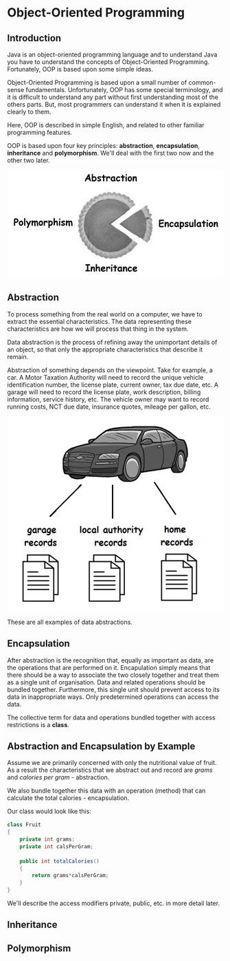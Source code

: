 # Object-Oriented Programming

## Introduction

Java is an object-oriented programming language and to understand Java you have to understand the concepts of Object-Oriented Programming.  Fortunately, OOP is based upon some simple ideas.

Object-Oriented Programming is based upon a small number of common-sense fundamentals.  Unfortunately, OOP has some special terminology, and it is difficult to understand any part without first understanding most of the others parts.  But, most programmers can understand it when it is explained clearly to them.

Here, OOP is described in simple English, and related to other familiar programming features.

OOP is based upon four key principles: **abstraction**, **encapsulation**, **inheritance** and **polymorphism**.  We'll deal with the first two now and the other two later.

![alt text](../images/apie.jpg "APIE")


## Abstraction

To process something from the real world on a computer, we have to extract the essential characteristics.  The data representing these characteristics are how we will process that thing in the system.

Data abstraction is the process of refining away the unimportant details of an object, so that only the appropriate characteristics that describe it remain.

Abstraction of something depends on the viewpoint.  Take for example, a car.  A Motor Taxation Authority will need to record the unique vehicle identification number, the license plate, current owner, tax due date, etc.  A garage will need to record the license plate, work description, billing information, service history, etc.  The vehicle owner may want to record running costs, NCT due date, insurance quotes, mileage per gallon, etc.

![alt text](../images/acar.jpg "3 abstractions of a car")

These are all examples of data abstractions.


## Encapsulation

After abstraction is the recognition that, equally as important as data, are the operations that are performed on it.  Encapulation simply means that there should be a way to associate the two closely together and treat them as a single unit of organisation.  Data and related operations should be bundled together.  Furthermore, this single unit should prevent access to its data in inappropriate ways.  Only predetermined operations can access the data.

The collective term for data and operations bundled together with access restrictions is a **class**.


## Abstraction and Encapsulation by Example

Assume we are primarily concerned with only the nutritional value of fruit.  As a result the characteristics that we abstract out and record are *grams* and *calories per gram* - abstraction.

We also bundle together this data with an operation (method) that can calculate the total calories - encapsulation.

Our class would look like this:

```java
class Fruit
{
	private int grams;
	private int calsPerGram;

	public int totalCalories()
	{
		return grams*calsPerGram;
	}
}

```

We'll describe the access modifiers private, public, etc. in more detail later.


## Inheritance

## Polymorphism




